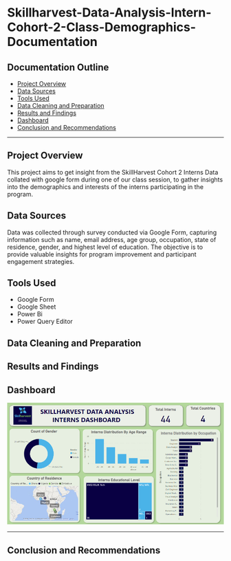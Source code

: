 # Skillharvest-Data-Analysis-Intern-Cohort-2-Class-Demographics-Documentation

## Documentation Outline
- [Project Overview](project-overview)
- [Data Sources](data-sources)
- [Tools Used](tools_used)
- [Data Cleaning and Preparation](data-cleaning-and-preparation)
- [Results and Findings](results-and-findings)
- [Dashboard](dashboards)
- [Conclusion and Recommendations](conclusion-and-recommendations)

---

## Project Overview
This project aims to get insight from the SkillHarvest Cohort 2 Interns Data collated with google form during one of our class session, to gather insights into the demographics and interests of the interns participating in the program.

## Data Sources
Data was collected through survey conducted via Google Form, capturing information such as name, email address, age group, occupation, state of residence, gender, and highest level of education. The objective is to provide valuable insights for program improvement and participant engagement strategies.

## Tools Used
- Google Form
- Google Sheet
- Power Bi
- Power Query Editor

## Data Cleaning and Preparation


## Results and Findings

## Dashboard
<img src = "CLASS PROJECT_1.png">

---
## Conclusion and Recommendations
